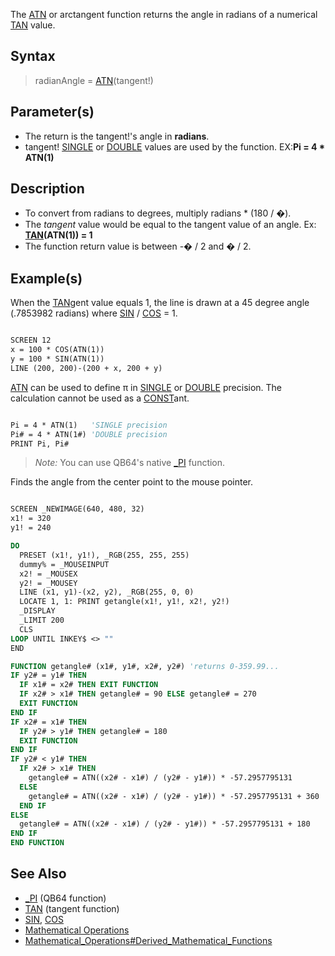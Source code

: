 The [ATN](ATN) or arctangent function returns the angle in radians of a numerical [TAN](TAN) value.

## Syntax

> radianAngle = [ATN](ATN)(tangent!)

## Parameter(s)

* The return is the tangent!'s angle in **radians**.
* tangent! [SINGLE](SINGLE) or [DOUBLE](DOUBLE) values are used by the function. EX:**Pi = 4 * ATN(1)**

## Description

* To convert from radians to degrees, multiply radians * (180 / �).
* The *tangent* value would be equal to the tangent value of an angle. Ex: **[TAN](TAN)(ATN(1)) = 1**
* The function return value is between -� / 2 and � / 2.

## Example(s)

When the [TAN](TAN)gent value equals 1, the line is drawn at a 45 degree angle (.7853982 radians) where [SIN](SIN) / [COS](COS) = 1.

```vb

SCREEN 12
x = 100 * COS(ATN(1))
y = 100 * SIN(ATN(1))
LINE (200, 200)-(200 + x, 200 + y) 

```

[ATN](ATN) can be used to define &pi; in [SINGLE](SINGLE) or [DOUBLE](DOUBLE) precision. The calculation cannot be used as a [CONST](CONST)ant.

```vb

Pi = 4 * ATN(1)   'SINGLE precision
Pi# = 4 * ATN(1#) 'DOUBLE precision
PRINT Pi, Pi# 

```

> *Note:* You can use QB64's native [_PI](_PI) function.

Finds the angle from the center point to the mouse pointer.

```vb

SCREEN _NEWIMAGE(640, 480, 32)
x1! = 320
y1! = 240

DO
  PRESET (x1!, y1!), _RGB(255, 255, 255)
  dummy% = _MOUSEINPUT
  x2! = _MOUSEX
  y2! = _MOUSEY
  LINE (x1, y1)-(x2, y2), _RGB(255, 0, 0)
  LOCATE 1, 1: PRINT getangle(x1!, y1!, x2!, y2!)
  _DISPLAY
  _LIMIT 200
  CLS
LOOP UNTIL INKEY$ <> ""
END

FUNCTION getangle# (x1#, y1#, x2#, y2#) 'returns 0-359.99...
IF y2# = y1# THEN
  IF x1# = x2# THEN EXIT FUNCTION
  IF x2# > x1# THEN getangle# = 90 ELSE getangle# = 270
  EXIT FUNCTION
END IF
IF x2# = x1# THEN
  IF y2# > y1# THEN getangle# = 180
  EXIT FUNCTION
END IF
IF y2# < y1# THEN
  IF x2# > x1# THEN
    getangle# = ATN((x2# - x1#) / (y2# - y1#)) * -57.2957795131
  ELSE
    getangle# = ATN((x2# - x1#) / (y2# - y1#)) * -57.2957795131 + 360
  END IF
ELSE
  getangle# = ATN((x2# - x1#) / (y2# - y1#)) * -57.2957795131 + 180
END IF
END FUNCTION 

```

## See Also

* [_PI](_PI) (QB64 function)
* [TAN](TAN) (tangent function)
* [SIN](SIN), [COS](COS)
* [Mathematical Operations](Mathematical-Operations)
* [Mathematical_Operations#Derived_Mathematical_Functions](Mathematical-Operations#Derived-Mathematical-Functions)

